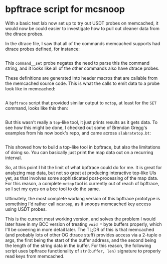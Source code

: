 # bpftrace script for mcsnoop

With a basic test lab now set up to try out USDT probes on memcached, it would
now be could easier to investigate how to pull out cleaner data from the dtrace
probes.

In the dtrace file, I saw that all of the commands memcached supports had
dtrace probes defined, for instance:

```{.c include=src/memcached/memcached_dtrace.d startLine=205 endLine=214}
```

This `command__set` probe negates the need to parse this the command string,
and it looks like all of the other commands also have dtrace probes.

These definitions are generated into header macros that are callable from the
memcached source code. This is what the calls to emit data to a probe look like
in memcached:

```{.c include=src/memcached/memcached.c startLine=1358 endLine=1386}
```

A `bpftrace` script that provided similar
output to `mctop`, at least for the `SET` command, looks like this then:

```{.awk include=src/mcsnoop-orig.bt}
```

But this wasn't really a `top`-like tool, it just prints results as it gets
data. To see how this might be done, I checked out some of Brendan Gregg's
examples from his now book's repo, and came across `slabratetop.bt`:

```{.awk include=src/bpf-perf-tools-book/originals/Ch14_Kernel/slabratetop.bt startLine=16 endLine=35}
```

This showed how to build a top-like tool in bpftrace, but also the
limitations of doing so. You can basically just print the map data out on a
recurring interval.

So, at this point I hit the limit of what bpftrace could do for me.
It is great for analyzing map data, but not so great at producing interactive
top-like UIs yet, as that involves some sophisticated post-processing of the
map data. For this reason, a complete `mctop` tool is currently out of reach of
bpftrace, so I set my eyes on a bcc tool to do the same.

Ultimately, the most complete working version of this bpftrace prototype is
something I'd rather call `mcsnoop`, as it snoops memcached key access using
USDT probes.

This is the current most working version, and solves the problem I would later
have in my BCC version of treating `void *` byte buffers properly, which I'll
be covering in more detail later. The TL;DR of this is that memcached (and
probably lots of other OG dtrace stuff) provides access via a 2-tuple o args,
the first being the start of the buffer address, and the second being the
length of the string data in the buffer. For this reason, the following script
uses bpftrace functionality of `str(buffer, len)` signature to properly read
keys from memcached.

```{.awk include=src/mcsnoop-working.bt}
```
